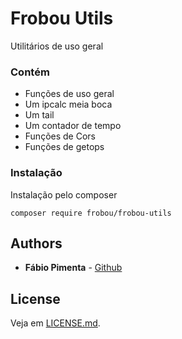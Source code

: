 # Frobou Utils

Utilitários de uso geral

### Contém

- Funções de uso geral
- Um ipcalc meia boca
- Um tail
- Um contador de tempo
- Funções de Cors
- Funções de getops

### Instalação

Instalação pelo composer

```
composer require frobou/frobou-utils
```

## Authors

* **Fábio Pimenta** - [Github](https://github.com/frobou)

## License

Veja em [LICENSE.md](LICENSE.md).
